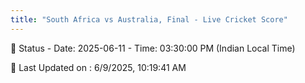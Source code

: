 ```yaml
---
title: "South Africa vs Australia, Final - Live Cricket Score"
---
```


📑 Status - Date: 2025-06-11 - Time: 03:30:00 PM (Indian Local Time)

📝 Last Updated on : 6/9/2025, 10:19:41 AM  

